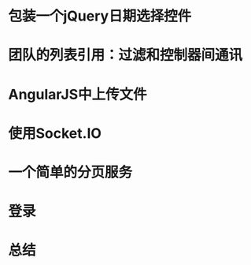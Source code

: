 包装一个jQuery日期选择控件
==========================

团队的列表引用：过滤和控制器间通讯
==================================

AngularJS中上传文件
===================

使用Socket.IO
=============

一个简单的分页服务
==================

登录
====

总结
====
